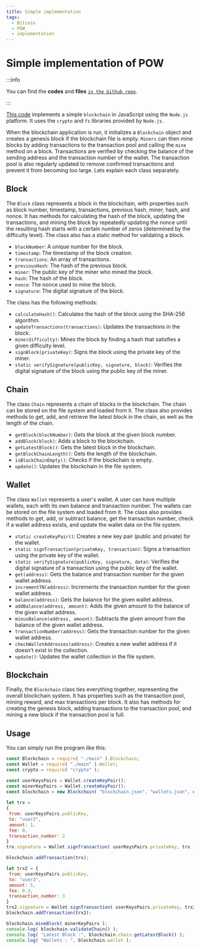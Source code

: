```yaml
---
title: Simple implementation
tags:
  - Bitcoin
  - POW
  - implementation
---
```


# Simple implementation of POW

:::info

You can find the **codes** and **files** [`in the Github repo`](https://github.com/mlibre/blockchain/tree/master/Tutorials/Bitcoin/pow-from-scratch).

:::

[This code](https://github.com/mlibre/blockchain/tree/master/Tutorials/Bitcoin/pow-from-scratch) implements a simple `blockchain` in JavaScript using the `Node.js` platform. It uses the `crypto` and `fs` libraries provided by `Node.js`.

When the blockchain application is run, it initializes a `Blockchain` object and creates a genesis block if the blockchain file is empty. `Miners` can then mine blocks by adding transactions to the transaction pool and calling the `mine` method on a block. Transactions are verified by checking the balance of the sending address and the transaction number of the wallet. The transaction pool is also regularly updated to remove confirmed transactions and prevent it from becoming too large. Lets explain each class separately.

## Block

The `Block` class represents a block in the blockchain, with properties such as block number, timestamp, transactions, previous hash, miner, hash, and nonce. It has methods for calculating the hash of the block, updating the transactions, and mining the block by repeatedly updating the nonce until the resulting hash starts with a certain number of zeros (determined by the difficulty level). The class also has a static method for validating a block.

* `blockNumber`: A unique number for the block.
* `timestamp`: The timestamp of the block creation.
* `transactions`: An array of transactions.
* `previousHash`: The hash of the previous block.
* `miner`: The public key of the miner who mined the block.
* `hash`: The hash of the block.
* `nonce`: The nonce used to mine the block.
* `signature`: The digital signature of the block.

The class has the following methods:

* `calculateHash()`: Calculates the hash of the block using the SHA-256 algorithm.
* `updateTransactions(transactions)`: Updates the transactions in the block.
* `mine(difficulty)`: Mines the block by finding a hash that satisfies a given difficulty level.
* `signBlock(privateKey)`: Signs the block using the private key of the miner.
* `static verifySignature(publicKey, signature, block)`: Verifies the digital signature of the block using the public key of the miner.

## Chain

The class `Chain` represents a chain of blocks in the blockchain. The chain can be stored on the file system and loaded from it. The class also provides methods to get, add, and retrieve the latest block in the chain, as well as the length of the chain.

* `getBlock(blockNumber)`: Gets the block at the given block number.
* `addBlock(block)`: Adds a block to the blockchain.
* `getLatestBlock()`: Gets the latest block in the blockchain.
* `getBlockChainLength()`: Gets the length of the blockchain.
* `isBlockChainEmpty()`: Checks if the blockchain is empty.
* `update()`: Updates the blockchain in the file system.

## Wallet

The class `Wallet` represents a user's wallet. A user can have multiple wallets, each with its own balance and transaction number. The wallets can be stored on the file system and loaded from it. The class also provides methods to get, add, or subtract balance, get the transaction number, check if a wallet address exists, and update the wallet data on the file system.

* `static createKeyPair()`: Creates a new key pair (public and private) for the wallet.
* `static signTransaction(privateKey, transaction)`: Signs a transaction using the private key of the wallet.
* `static verifySignature(publicKey, signature, data)`: Verifies the digital signature of a transaction using the public key of the wallet.
* `get(address)`: Gets the balance and transaction number for the given wallet address.
* `incrementTN(address)`: Increments the transaction number for the given wallet address.
* `balance(address)`: Gets the balance for the given wallet address.
* `addBalance(address, amount)`: Adds the given amount to the balance of the given wallet address.
* `minusBalance(address, amount)`: Subtracts the given amount from the balance of the given wallet address.
* `transactionNumber(address)`: Gets the transaction number for the given wallet address.
* `checkWalletAddresses(address)`: Creates a new wallet address if it doesn't exist in the collection.
* `update()`: Updates the wallet collection in the file system.

## Blockchain

Finally, the `Blockchain` class ties everything together, representing the overall blockchain system. It has properties such as the transaction pool, mining reward, and max transactions per block. It also has methods for creating the genesis block, adding transactions to the transaction pool, and mining a new block if the transaction pool is full.

## Usage

You can simply run the program like this:

```js
const Blockchain = require( "./main" ).Blockchain;
const Wallet = require( "./main" ).Wallet;
const crypto = require( "crypto" );

const userKeysPairs = Wallet.createKeyPair();
const minerKeyPairs = Wallet.createKeyPair();
const blockchain = new Blockchain( "blockchain.json", "wallets.json", userKeysPairs );
 
let trx = 
{
 from: userKeysPairs.publicKey,
 to: "user2",
 amount: 1,
 fee: 0,
 transaction_number: 2
}
trx.signature = Wallet.signTransaction( userKeysPairs.privateKey, trx );

blockchain.addTransaction(trx);

let trx2 = {
 from: userKeysPairs.publicKey,
 to: "user3",
 amount: 5,
 fee: 0.3,
 transaction_number: 3
}
trx2.signature = Wallet.signTransaction( userKeysPairs.privateKey, trx2 );
blockchain.addTransaction(trx2);

blockchain.mineBlock( minerKeyPairs );
console.log( blockchain.validateChain() );
console.log( "Latest Block :", blockchain.chain.getLatestBlock() );
console.log( "Wallets : ", blockchain.wallet );
```
